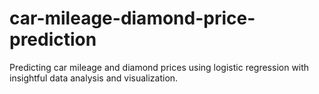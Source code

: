 # car-mileage-diamond-price-prediction
Predicting car mileage and diamond prices using logistic regression with insightful data analysis and visualization.
